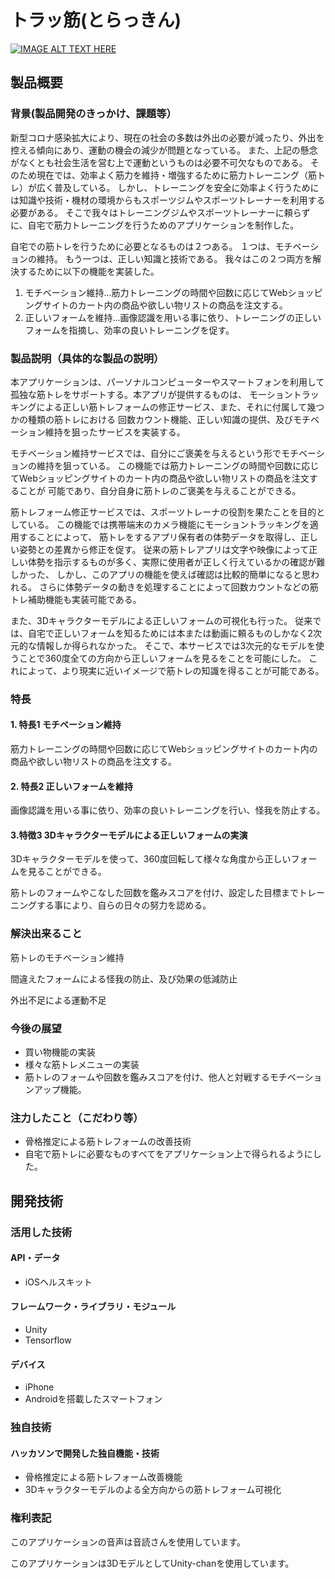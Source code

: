 # トラッ筋(とらっきん)

[![IMAGE ALT TEXT HERE](https://jphacks.com/wp-content/uploads/2020/09/JPHACKS2020_ogp.jpg)](https://www.youtube.com/watch?v=G5rULR53uMk)

## 製品概要
### 背景(製品開発のきっかけ、課題等）
 新型コロナ感染拡大により、現在の社会の多数は外出の必要が減ったり、外出を控える傾向にあり、運動の機会の減少が問題となっている。
 また、上記の懸念がなくとも社会生活を営む上で運動というものは必要不可欠なものである。
 そのため現在では、効率よく筋力を維持・増強するために筋力トレーニング（筋トレ）が広く普及している。
 しかし、トレーニングを安全に効率よく行うためには知識や技術・機材の環境からもスポーツジムやスポーツトレーナーを利用する必要がある。
 そこで我々はトレーニングジムやスポーツトレーナーに頼らずに、自宅で筋力トレーニングを行うためのアプリケーションを制作した。

自宅での筋トレを行うために必要となるものは２つある。
１つは、モチベーションの維持。
もう一つは、正しい知識と技術である。
 我々はこの２つ両方を解決するために以下の機能を実装した。
 1. モチベーション維持...筋力トレーニングの時間や回数に応じてWebショッピングサイトのカート内の商品や欲しい物リストの商品を注文する。
 2. 正しいフォームを維持...画像認識を用いる事に依り、トレーニングの正しいフォームを指摘し、効率の良いトレーニングを促す。
 <!--（未実装）3. みんなでゴリマッチョ...筋トレのフォームや熟した回数を鑑みスコアを付け、他のマッチョと対戦する。 -->
 

### 製品説明（具体的な製品の説明）

 本アプリケーションは、パーソナルコンピューターやスマートフォンを利用して孤独な筋トレをサポートする。本アプリが提供するものは、
 モーショントラッキングによる正しい筋トレフォームの修正サービス、また、それに付属して幾つかの種類の筋トレにおける
 回数カウント機能、正しい知識の提供、及びモチベーション維持を狙ったサービスを実装する。
 
 モチベーション維持サービスでは、自分にご褒美を与えるという形でモチベーションの維持を狙っている。
 この機能では筋力トレーニングの時間や回数に応じてWebショッピングサイトのカート内の商品や欲しい物リストの商品を注文することが
 可能であり、自分自身に筋トレのご褒美を与えることができる。
 
 筋トレフォーム修正サービスでは、スポーツトレーナの役割を果たことを目的としている。
 この機能では携帯端末のカメラ機能にモーショントラッキングを適用することによって、
 筋トレをするアプリ保有者の体勢データを取得し、正しい姿勢との差異から修正を促す。
 従来の筋トレアプリは文字や映像によって正しい体勢を指示するものが多く、実際に使用者が正しく行えているかの確認が難しかった、
 しかし、このアプリの機能を使えば確認は比較的簡単になると思われる。
 さらに体勢データの動きを処理することによって回数カウントなどの筋トレ補助機能も実装可能である。

 また、3Dキャラクターモデルによる正しいフォームの可視化も行った。
 従来では、自宅で正しいフォームを知るためには本または動画に頼るものしかなく2次元的な情報しか得られなかった。
 そこで、本サービスでは3次元的なモデルを使うことで360度全ての方向から正しいフォームを見るをことを可能にした。
 これによって、より現実に近いイメージで筋トレの知識を得ることが可能である。
### 特長

#### 1. 特長1 モチベーション維持

筋力トレーニングの時間や回数に応じてWebショッピングサイトのカート内の商品や欲しい物リストの商品を注文する。

#### 2. 特長2 正しいフォームを維持

画像認識を用いる事に依り、効率の良いトレーニングを行い、怪我を防止する。

#### 3.特徴3 3Dキャラクターモデルによる正しいフォームの実演
3Dキャラクターモデルを使って、360度回転して様々な角度から正しいフォームを見ることができる。
<!--#### 3. 特長3 成長を実感-->

筋トレのフォームやこなした回数を鑑みスコアを付け、設定した目標までトレーニングする事により、自らの日々の努力を認める。


### 解決出来ること
 筋トレのモチベーション維持

 間違えたフォームによる怪我の防止、及び効果の低減防止
 
 外出不足による運動不足
 
 
### 今後の展望
* 買い物機能の実装
* 様々な筋トレメニューの実装
* 筋トレのフォームや回数を鑑みスコアを付け、他人と対戦するモチベーションアップ機能。

### 注力したこと（こだわり等）
* 骨格推定による筋トレフォームの改善技術
* 自宅で筋トレに必要なものすべてをアプリケーション上で得られるようにした。

## 開発技術
### 活用した技術
#### API・データ
* iOSヘルスキット

#### フレームワーク・ライブラリ・モジュール
* Unity
* Tensorflow

#### デバイス
* iPhone
* Androidを搭載したスマートフォン

### 独自技術
#### ハッカソンで開発した独自機能・技術
* 骨格推定による筋トレフォーム改善機能
* 3Dキャラクターモデルのよる全方向からの筋トレフォーム可視化

### 権利表記
このアプリケーションの音声は音読さんを使用しています。

このアプリケーションは3DモデルとしてUnity-chanを使用しています。
